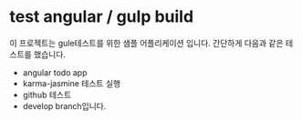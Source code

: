 # test angular / gulp build

이 프로젝트는 gule테스트를 위한 샘플 어플리케이션 입니다.
간단하게 다음과 같은 테스트를 했습니다.
* angular todo app
* karma-jasmine 테스트 실행
* github 테스트
* develop branch입니다.
